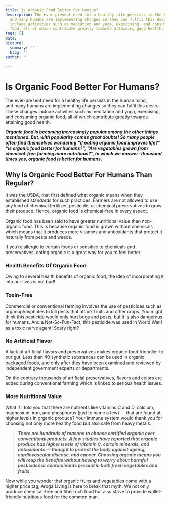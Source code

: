 ```yaml
---
title: Is Organic Food Better For Humans?
description: The ever-present need for a healthy life persists in the human mind,
  and many humans are implementing changes so they can fulfil this desire. These changes
  include activities such as mediation and yoga, exercising, and consuming organic
  food, all of which contribute greatly towards attaining good health.
tags: []
date: 
picture:
  summary: ''
  blog: ''
author: ''

---
```

# Is Organic Food Better For Humans?

The ever-present need for a healthy life persists in the human mind,  
and many humans are implementing changes so they can fulfil this desire. These changes include activities such as meditation and yoga, exercising,  
and consuming organic food, all of which contribute greatly towards  
attaining good health.  
  
**_Organic food is becoming increasingly popular among the other things mentioned. But, with popularity comes great doubts! So many people often find themselves wondering “if eating organic food improves life?” “Is organic food better for humans?”, “Are vegetables grown from chemical-free farming more nutritious?”, to which we answer- thousand times yes, organic food is better for humans._**

## **Why Is Organic Food Better For Humans Than Regular?**

It was the USDA, that first defined what organic means when they established standards for such practices. Farmers are not allowed to use any kind of chemical fertilizer, pesticide, or chemical preservatives to grow their produce. Hence, organic food is chemical-free in every aspect.

Organic food has been said to have greater nutritional value than non-organic food. This is because organic food is grown without chemicals which means that it produces more vitamins and antioxidants that protect it naturally from pests and weeds.

If you’re allergic to certain foods or sensitive to chemicals and preservatives, eating organic is a great way for you to feel better.

### **Health Benefits Of Organic Food**

Owing to several health benefits of organic food, the idea of incorporating it into our lives is not bad!

### Toxin-Free

Commercial or conventional farming involves the use of pesticides such as organophosphates to kill pests that attack fruits and other crops. You might think this pesticide would only hurt bugs and pests, but it is also dangerous for humans. And a Not-So-Fun-Fact, this pesticide was used in World War I as a toxic nerve agent! Scary right?

### No Artificial Flavor

A lack of artificial flavors and preservatives makes organic food friendlier to our gut. Less than 40 synthetic substances can be used in organic packaged foods, and only after they have been examined and reviewed by independent government experts or departments.

On the contrary thousands of artificial preservatives, flavors and colors are added during conventional farming which is linked to serious health issues.

### More Nutritional Value

What if I told you that there are nutrients like vitamins C and D, calcium, magnesium, iron, and phosphorus (just to name a few) — that are found at higher levels in organic produce? Your immune system would thank you for choosing not only more healthy food but also safe from heavy metals.

> **_There are hundreds of reasons to choose certified organic over conventional products. A few studies have reported that organic produce has higher levels of vitamin C, certain minerals, and antioxidants — thought to protect the body against ageing, cardiovascular disease, and cancer. Choosing organic means you will reap the benefits without having to worry about harmful pesticides or contaminants present in both fresh vegetables and fruits._**

Now while you wonder that organic fruits and vegetables come with a higher price tag, Aroga Living is here to break that myth. We not only produce chemical-free and fiber-rich food but also strive to provide wallet-friendly nutritious food for the common man.